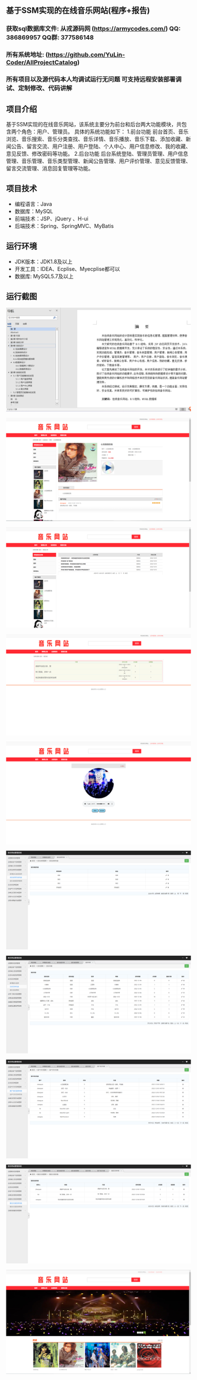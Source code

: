 ## 基于SSM实现的在线音乐网站(程序+报告)

###  获取sql数据库文件: 从戎源码网 (https://armycodes.com/) QQ: 386869957 QQ群: 377586148
###  所有系统地址: (https://github.com/YuLin-Coder/AllProjectCatalog) 
###  所有项目以及源代码本人均调试运行无问题 可支持远程安装部署调试、定制修改、代码讲解

## 项目介绍
基于SSM实现的在线音乐网站，该系统主要分为前台和后台两大功能模块，共包含两个角色：用户、管理员。
具体的系统功能如下：
1.前台功能
前台首页、音乐浏览、音乐搜索、音乐分类查找、音乐详情、音乐播放、音乐下载、添加收藏、新闻公告、留言交流、用户注册、用户登陆、个人中心、用户信息修改、我的收藏、意见反馈、修改密码等功能。
2.后台功能
后台系统登陆、管理员管理、用户信息管理、音乐管理、音乐类型管理、新闻公告管理、用户评价管理、意见反馈管理、留言交流管理、消息回复管理等功能。

## 项目技术
- 编程语言：Java
- 数据库：MySQL
- 前端技术：JSP、jQuery 、H-ui
- 后端技术：Spring、SpringMVC、MyBatis

## 运行环境
- JDK版本：JDK1.8及以上
- 开发工具：IDEA、Ecplise、Myecplise都可以
- 数据库: MySQL5.7及以上

## 运行截图
![](screenshot/1.png)

![](screenshot/2.png)

![](screenshot/3.png)

![](screenshot/4.png)

![](screenshot/5.png)

![](screenshot/6.png)

![](screenshot/7.png)

![](screenshot/8.png)

![](screenshot/9.png)

![](screenshot/10.png)